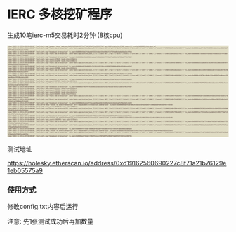 # IERC 多核挖矿程序

生成10笔ierc-m5交易耗时2分钟 (8核cpu)

![](./img.png)

测试地址

https://holesky.etherscan.io/address/0xd19162560690227c8f71a21b76129e1eb05575a9


### 使用方式

修改config.txt内容后运行

注意: 先1张测试成功后再加数量